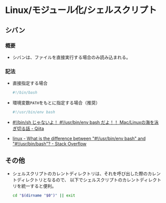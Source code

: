 # Linux/モジュール化/シェルスクリプト

## シバン

### 概要

- シバンは、ファイルを直接実行する場合のみ読み込まれる。

### 記法

- 直接指定する場合

  ```bash
  #!/bin/bash
  ```

- 環境変数`PATH`をもとに指定する場合（推奨）

  ```bash
  #!/usr/bin/env bash
  ```

- [#!/bin/sh じゃないよ！ #!/usr/bin/env bash だよ！！ Mac/Linuxの海を泳ぎ切る話 - Qiita](https://qiita.com/taiyodayo/items/3b470dbb3b54d09d63e8)
- [linux - What is the difference between "#!/usr/bin/env bash" and "#!/usr/bin/bash"? - Stack Overflow](https://stackoverflow.com/questions/16365130/what-is-the-difference-between-usr-bin-env-bash-and-usr-bin-bash)

## その他

- シェルスクリプトのカレントディレクトリは、それを呼び出した際のカレントディレクトリとなるので、
  以下でシェルスクリプトのカレントディレクトリを統一すると便利。

  ```bash
  cd "$(dirname "$0")" || exit
  ```
